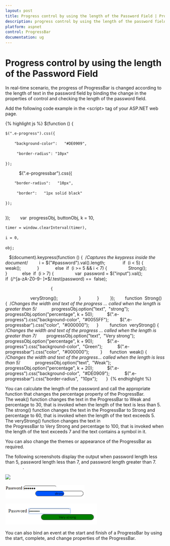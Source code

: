 ```yaml
---
layout: post
title: Progress control by using the length of the Password Field | ProgressBar | ASP.NET | Syncfusion
description: progress control by using the length of the password field
platform: aspnet
control: ProgressBar
documentation: ug
---
```


# Progress control by using the length of the Password Field

In real-time scenario, the progress of ProgressBar is changed according to the length of text in the password field by binding the change in the properties of control and checking the length of the password field.

Add the following code example in the &lt;script&gt; tag of your ASP.NET web page.

{% highlight js %}
$(function () {

    $(".e-progress").css({ 
	
        "background-color":   "#DE0909",
		
         "border-radius": "10px" 
		
    });
          
    $(".e-progressbar").css({ 
	
        "border-radius":   "10px",
		
         "border":   "1px solid black" 
		
    });
	      
});
      
var  progressObj, buttonObj, k = 10,

    timer = window.clearInterval(timer),
	
    i = 0,
	
    obj;
  
$(document).keypress(function () {  /*Captures the keypress inside the document*/
       
    i = $("#password").val().length;
              
    if  (i < 5) {
                
        weak();
              
    }
           
    else  if  (i >= 5 && i < 7) {
               
        Strong();
            
    }
          
    else  if  (i > 7) {
               
        var  password = $("input").val();
              
        if  (/^[a-zA-Z0-9- ]*$/.test(password) ==  false);

                        {
                    
            veryStrong();
                   
        }
              
    }
         
});
      
function  Strong() {  /*Changes the width and text of the progress ... called when the length is greater than 5*/
          
    progressObj.option("text",  "strong");
          
    progressObj.option("percentage", k + 50);
         
    $(".e-progress").css("background-color",  "#0055FF");
       
    $(".e-progressbar").css("color",  "#000000");
    
}
       
function  veryStrong() { /*Changes the width and text of the progress ... called when the length is greater than 7*/
      
    progressObj.option("text",  "Very strong");
             
    progressObj.option("percentage", k + 90);
         
    $(".e-progress").css("background-color",  "Green");
          
    $(".e-progressbar").css("color",  "#000000");
       
}
    
function  weak() { /*Changes the width and text of the progress... called when the length is less than 5*/
          
    progressObj.option("text",  "Weak");
  
    progressObj.option("percentage", k + 20);
         
    $(".e-progress").css("background-color",  "#DE0909");
          
    $(".e-progressbar").css("border-radius",  "10px");
     
} 
{% endhighlight %}

You can calculate the length of the password and call the appropriate function that changes the percentage property of the ProgressBar. The weak() function changes the text in the ProgressBar to Weak and percentage to 30, that is invoked when the length of the text is less than 5. The strong() function changes the text in the ProgressBar to Strong and percentage to 60, that is invoked when the length of the text exceeds 5. The veryStrong() function changes the text in the ProgressBar to Very Strong and percentage to 100, that is invoked when the length of the text exceeds 7 and the text contains a symbol in it.

You can also change the themes or appearance of the ProgressBar as required.

The following screenshots display the output when password length less than 5, password length less than 7, and password length greater than 7.                          .

![](Progress-control-by-using-the-length-of-the-Password-Field_images/Progress-control-by-using-the-length-of-the-Password-Field_img1.png)

![](Progress-control-by-using-the-length-of-the-Password-Field_images/Progress-control-by-using-the-length-of-the-Password-Field_img2.png)

![](Progress-control-by-using-the-length-of-the-Password-Field_images/Progress-control-by-using-the-length-of-the-Password-Field_img3.png)

You can also bind an event at the start and finish of a ProgressBar by using the start, complete, and change properties of the ProgressBar.